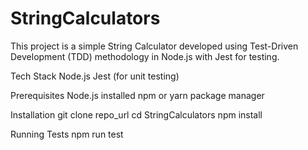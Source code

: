 # StringCalculators

This project is a simple String Calculator developed using
Test-Driven Development (TDD) methodology in Node.js with Jest for testing.

Tech Stack
Node.js
Jest (for unit testing)

Prerequisites
Node.js installed
npm or yarn package manager

Installation
git clone repo_url
cd StringCalculators
npm install

Running Tests
npm run test
